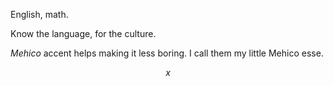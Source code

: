 English, math.

Know the language,
for the culture.

*Mehico* accent helps making it less boring.
I call them my little Mehico esse.

```math
x
```


<script src="format.js"><script>
<link rel="stylesheet" href="katex.min.css" crossorigin="anonymous">
<script src="katex.min.js" crossorigin="anonymous"></script>

